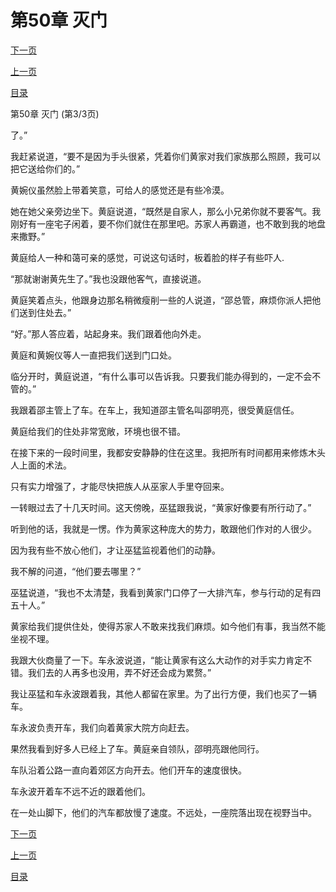 <h1>第50章   灭门</h1>
            <div><p><a href="./0150_%E7%AC%AC51%E7%AB%A0_%E9%9D%92%E9%BE%99%E6%AE%BF.md">下一页</a></p><p><a href="./0148_%E7%AC%AC50%E7%AB%A0_%E7%81%AD%E9%97%A8.md">上一页</a></p><p><a href="../">目录</a></p></div>
            <div><p>第50章   灭门 (第3/3页)</p><p>了。”</p><p>我赶紧说道，“要不是因为手头很紧，凭着你们黄家对我们家族那么照顾，我可以把它送给你们的。”</p><p>黄婉仪虽然脸上带着笑意，可给人的感觉还是有些冷漠。</p><p>她在她父亲旁边坐下。黄庭说道，“既然是自家人，那么小兄弟你就不要客气。我刚好有一座宅子闲着，要不你们就住在那里吧。苏家人再霸道，也不敢到我的地盘来撒野。”</p><p>黄庭给人一种和蔼可亲的感觉，可说这句话时，板着脸的样子有些吓人.</p><p>“那就谢谢黄先生了。”我也没跟他客气，直接说道。</p><p>黄庭笑着点头，他跟身边那名稍微瘦削一些的人说道，“邵总管，麻烦你派人把他们送到住处去。”</p><p>“好。”那人答应着，站起身来。我们跟着他向外走。</p><p>黄庭和黄婉仪等人一直把我们送到门口处。</p><p>临分开时，黄庭说道，“有什么事可以告诉我。只要我们能办得到的，一定不会不管的。”</p><p>我跟着邵主管上了车。在车上，我知道邵主管名叫邵明亮，很受黄庭信任。</p><p>黄庭给我们的住处非常宽敞，环境也很不错。</p><p>在接下来的一段时间里，我都安安静静的住在这里。我把所有时间都用来修炼木头人上面的术法。</p><p>只有实力增强了，才能尽快把族人从巫家人手里夺回来。</p><p>一转眼过去了十几天时间。这天傍晚，巫猛跟我说，“黄家好像要有所行动了。”</p><p>听到他的话，我就是一愣。作为黄家这种庞大的势力，敢跟他们作对的人很少。</p><p>因为我有些不放心他们，才让巫猛监视着他们的动静。</p><p>我不解的问道，“他们要去哪里？”</p><p>巫猛说道，“我也不太清楚，我看到黄家门口停了一大排汽车，参与行动的足有四五十人。”</p><p>黄家给我们提供住处，使得苏家人不敢来找我们麻烦。如今他们有事，我当然不能坐视不理。</p><p>我跟大伙商量了一下。车永波说道，“能让黄家有这么大动作的对手实力肯定不错。我们去的人再多也没用，弄不好还会成为累赘。”</p><p>我让巫猛和车永波跟着我，其他人都留在家里。为了出行方便，我们也买了一辆车。</p><p>车永波负责开车，我们向着黄家大院方向赶去。</p><p>果然我看到好多人已经上了车。黄庭亲自领队，邵明亮跟他同行。</p><p>车队沿着公路一直向着郊区方向开去。他们开车的速度很快。</p><p>车永波开着车不远不近的跟着他们。</p><p>在一处山脚下，他们的汽车都放慢了速度。不远处，一座院落出现在视野当中。</p></div>
            <div><p><a href="./0150_%E7%AC%AC51%E7%AB%A0_%E9%9D%92%E9%BE%99%E6%AE%BF.md">下一页</a></p><p><a href="./0148_%E7%AC%AC50%E7%AB%A0_%E7%81%AD%E9%97%A8.md">上一页</a></p><p><a href="../">目录</a></p></div>